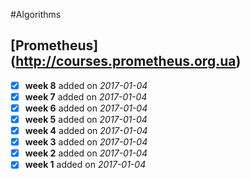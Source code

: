 #Algorithms

## [Prometheus] (http://courses.prometheus.org.ua)
- [x] <b>week 8</b> added on <i>2017-01-04</i>  
- [x] <b>week 7</b> added on <i>2017-01-04</i>  
- [x] <b>week 6</b> added on <i>2017-01-04</i>  
- [x] <b>week 5</b> added on <i>2017-01-04</i>  
- [x] <b>week 4</b> added on <i>2017-01-04</i>  
- [x] <b>week 3</b> added on <i>2017-01-04</i>  
- [x] <b>week 2</b> added on <i>2017-01-04</i>  
- [x] <b>week 1</b> added on <i>2017-01-04</i>
